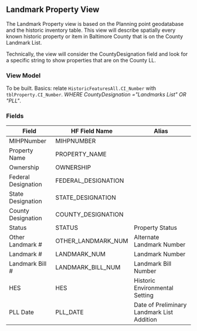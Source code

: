 ## Landmark Property View

The Landmark Property view is based on the Planning point geodatabase and the historic inventory table. This view will describe spatially every known historic property or item in Baltimore County that is on the County Landmark List.

Technically, the view will consider the CountyDesignation field and look for a specific string to show properties that are on the County LL.

### View Model

To be built.
Basics: relate `HistoricFeaturesAll.CI_Number` with `tblProperty.CI_Number`. *WHERE CountyDesignation ="Landmarks List" OR "PLL"*.

### Fields

| Field              | HF Field Name       | Alias                                      |
|--------------------|---------------------|--------------------------------------------|
| MIHPNumber         | MIHPNUMBER          |                                            |
| Property Name      | PROPERTY_NAME       |                                            |
| Ownership          | OWNERSHIP           |                                            |
| Federal Designation| FEDERAL_DESIGNATION |                                            |
| State Designation  | STATE_DESIGNATION   |                                            |
| County Designation | COUNTY_DESIGNATION  |                                            |
| Status             | STATUS              | Property Status                            |
| Other Landmark #   | OTHER_LANDMARK_NUM  | Alternate Landmark Number                  |
| Landmark #         | LANDMARK_NUM        | Landmark Number                            |
| Landmark Bill #    | LANDMARK_BILL_NUM   | Landmark Bill Number                       |
| HES                | HES                 | Historic Environmental Setting             |
| PLL Date           | PLL_DATE            | Date of Preliminary Landmark List Addition |